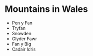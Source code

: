 Mountains in Wales
==================
* Pen y Fan
* Tryfan
* Snowden
* Glyder Fawr
* Fan y Big
* Cadair Idris
